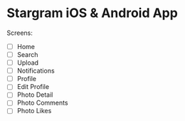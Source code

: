 # Stargram iOS & Android App

Screens: 
- [ ] Home
- [ ] Search
- [ ] Upload
- [ ] Notifications 
- [ ] Profile
- [ ] Edit Profile 
- [ ] Photo Detail
- [ ] Photo Comments 
- [ ] Photo Likes 